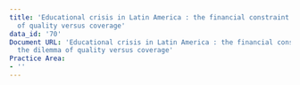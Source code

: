 ```yaml
---
title: 'Educational crisis in Latin America : the financial constraint and the dilemma
  of quality versus coverage'
data_id: '70'
Document URL: 'Educational crisis in Latin America : the financial constraint and
  the dilemma of quality versus coverage'
Practice Area:
- ''
---
```


